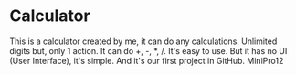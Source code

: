 # Calculator
This is a calculator created by me, it can do any calculations. Unlimited digits but, only 1 action. It can do +, -, *, /. It's easy to use. But it has no UI (User Interface), it's simple. And it's our first project in GitHub. MiniPro12
